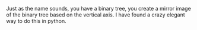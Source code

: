 Just as the name sounds, you have a binary tree, you create a mirror image of the binary tree based on the vertical axis. I have found a crazy elegant way to do this in python. 
